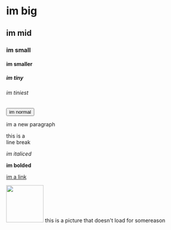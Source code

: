 <html>
<body>
<h1>im big</h1>
<h2>im mid</h2>
<h3>im small</h3>
<h4>im smaller</h4>
<h5>im tiny</h5>
<h6>im tiniest</h6>
<button>im normal</button>
<p>im a new paragraph</p>
this is a <br> line break 
<p><em>im italiced</em></p>
<strong>im bolded</strong>
<p><a href= "https://youtube.com">im a link</a></p>
<img src= "https://jumpshare.com/s/Pw2OYRfoFDsyEU5kjIIW" width="100" height="100"> this is a picture that doesn't load for somereason
</body>
</html>
